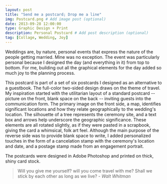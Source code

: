 ```yaml
---
layout: post
title: "Send me a postcard; Drop me a line"
img: Postcard.png # Add image post (optional)
date: 2013-09-28 12:00:00 
type: Graphic Design + Print
description: Personal Postcard # Add post description (optional)
tag: [Collage, Wedding, Joy]
---
```

Weddings are, by nature, personal events that express the nature of the people getting married.  Mine was no exception.  The event was particularly personal because I designed the day (and everything in it) from top to bottom.  For me, building out all the graphical elements for the day added so much joy to the planning process.

This postcard is part of a set of six postcards I designed as an alternative to a guestbook. The full-color two-sided design draws on the theme of travel. My inspiration started with the utilitarian layout of a standard postcard -- picture on the front, blank space on the back -- inviting guests into the communication form. The primary image on the front side, a map, identifies significant locations and how they relate geographically to the wedding's location. The silhouette of a tree represents the ceremony site, and a text box and arrows help underscore the geographic significance. These elements are all rotated slightly, as if they were pasted in a scrapbook, giving the card a whimsical, folk art feel.  Although the main purpose of the reverse side was to provide blank space to write, I added personalized touches in the form of a cancelation stamp with the ceremony's location and date, and a postage stamp made from an engagement portrait.

The postcards were designed in Adobe Photoshop and printed on thick, shiny card stock. 

> Will you give me yourself? will you come travel with me? Shall we stick by each other as long as we live? <cite>- Walt Whitman</cite>